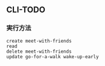 ## CLI-TODO

### 実行方法
```
create meet-with-friends
read
delete meet-with-friends
update go-for-a-walk wake-up-early
```